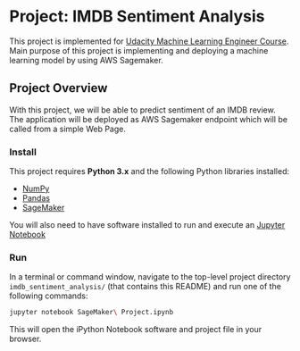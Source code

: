 # Project: IMDB Sentiment Analysis

This project is implemented for [Udacity Machine Learning Engineer Course](https://www.udacity.com/course/machine-learning-engineer-nanodegree--nd009).
Main purpose of this project is implementing and deploying a machine learning model by using AWS Sagemaker.

## Project Overview 
With this project, we will be able to predict sentiment of an IMDB review. The application will be deployed as AWS Sagemaker endpoint which will be called from a simple Web Page.

### Install

This project requires **Python 3.x** and the following Python libraries installed:

- [NumPy](http://www.numpy.org/)
- [Pandas](http://pandas.pydata.org)
- [SageMaker](https://sagemaker.readthedocs.io/en/stable/overview.html)

You will also need to have software installed to run and execute an [Jupyter Notebook](https://jupyter.org/d)

### Run

In a terminal or command window, navigate to the top-level project directory `imdb_sentiment_analysis/` (that contains this README) and run one of the following commands:

```bash
jupyter notebook SageMaker\ Project.ipynb
```

This will open the iPython Notebook software and project file in your browser.
